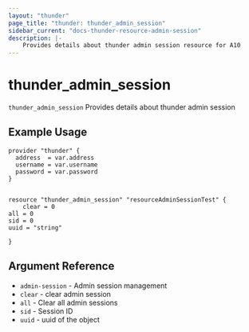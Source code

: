 ```yaml
---
layout: "thunder"
page_title: "thunder: thunder_admin_session"
sidebar_current: "docs-thunder-resource-admin-session"
description: |-
    Provides details about thunder admin session resource for A10
---
```


# thunder\_admin\_session

`thunder_admin_session` Provides details about thunder admin session
## Example Usage


```hcl
provider "thunder" {
  address  = var.address
  username = var.username
  password = var.password
}


resource "thunder_admin_session" "resourceAdminSessionTest" {
	clear = 0
all = 0
sid = 0
uuid = "string"
 
}

```

## Argument Reference

* `admin-session` - Admin session management
* `clear` - clear admin session
* `all` - Clear all admin sessions
* `sid` - Session ID
* `uuid` - uuid of the object

